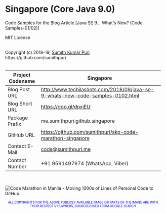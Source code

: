 # Singapore (Core Java 9.0)
Code Samples for the Blog Article [Java SE 9... What's New? (Code Samples-01/02)] 
<br>

MIT License

<br>
Copyright (c) 2018-19, <a href="https://www.cakeresume.com/sumith-kumar-puri">Sumith Kumar Puri</a><br>
https://github.com/sumithpuri 


<br>
<br>

	
|Project Codename|Singapore|
|--|--|
| Blog Post URL | http://www.techilashots.com/2018/09/java-se-9-whats-new-code-samples-0102.html |
|Blog Short URL	|https://goo.gl/dpxjEU |
|Package Prefix|me.sumithpuri.github.singapore |
|GitHub URL|https://github.com/sumithpuri/skp-code-marathon-singapore |
|Contact E-Mail  |code@sumithpuri.me|
|Contact Number|+91 9591497974 (WhatsApp, Viber)|

<br>


![Code Marathon in Manila - Moving 1000s of Lines of Personal Code to GitHub](https://docs.google.com/uc?id=1095FgVbFr8baa5vKiYc8LswMQXEVVg1D)
		    	

 <p align='center'><span style="font-size: 10px; color:blue">ALL COPYRIGHTS FOR THE ABOVE PUBLICLY AVAILABLE IMAGE OR PARTS OF THE IMAGE ARE WITH THEIR RESPECTIVE OWNERS, SOURCED/USED FROM GOOGLE SEARCH</span></p>

 		 




	  

  



